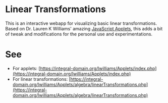 # Linear Transformations

This is an interactive webapp for visualizing basic linear transformations. Based on Dr. Lauren K Williams' amazing [JavaScript Applets](https://integral-domain.org/lwilliams/Applets/algebra/linearTransformations.php), this adds a bit of tweak and modifications for the personal use and experimentations.


# See
- For applets: [https://integral-domain.org/lwilliams/Applets/index.php](https://integral-domain.org/lwilliams/Applets/index.php)
- For linear transformations: [https://integral-domain.org/lwilliams/Applets/algebra/linearTransformations.php](https://integral-domain.org/lwilliams/Applets/algebra/linearTransformations.php)